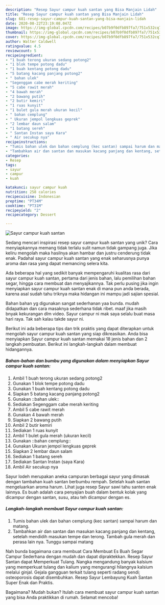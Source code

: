 ```yaml
---
description: "Resep Sayur campur kuah santan yang Bisa Manjain Lidah"
title: "Resep Sayur campur kuah santan yang Bisa Manjain Lidah"
slug: 681-resep-sayur-campur-kuah-santan-yang-bisa-manjain-lidah
date: 2020-08-22T23:19:08.047Z
image: https://img-global.cpcdn.com/recipes/b07b9f0dfb897fa7/751x532cq70/sayur-campur-kuah-santan-foto-resep-utama.jpg
thumbnail: https://img-global.cpcdn.com/recipes/b07b9f0dfb897fa7/751x532cq70/sayur-campur-kuah-santan-foto-resep-utama.jpg
cover: https://img-global.cpcdn.com/recipes/b07b9f0dfb897fa7/751x532cq70/sayur-campur-kuah-santan-foto-resep-utama.jpg
author: Walter Caldwell
ratingvalue: 4.5
reviewcount: 5
recipeingredient:
- "1 buah terong ukuran sedang potong2"
- "1 blok tempe potong dadu"
- "1 buah kentang potong dadu"
- "5 batang kacang panjang potong2"
- " bahan ulek"
- "Segenggam cabe merah keriting"
- "5 cabe rawit merah"
- "4 bawah merah"
- "2 bawang putih"
- "2 butir kemiri"
- "1 ruas kunyit"
- "1 bulet gula merah ukuran kecil"
- " bahan cemplung"
- " Ukuran jempol lengkuas geprek"
- "2 lembar daun salam"
- "1 batang sereh"
- " Santan Instan saya Kara"
- " Air secukup nya"
recipeinstructions:
- "Tumis bahan ulek dan bahan cemplung (kec santan) sampai harum dan matang."
- "Tambahkan air dan santan dan masukan kacang panjang dan kentang, setelah mendidih masukan tempe dan terong. Tambah gula merah dan perasa lain nya. Tunggu sampai matang"
categories:
- Resep
tags:
- sayur
- campur
- kuah

katakunci: sayur campur kuah 
nutrition: 258 calories
recipecuisine: Indonesian
preptime: "PT34M"
cooktime: "PT31M"
recipeyield: "2"
recipecategory: Dessert

---
```



![Sayur campur kuah santan](https://img-global.cpcdn.com/recipes/b07b9f0dfb897fa7/751x532cq70/sayur-campur-kuah-santan-foto-resep-utama.jpg)

Sedang mencari inspirasi resep sayur campur kuah santan yang unik? Cara menyiapkannya memang tidak terlalu sulit namun tidak gampang juga. Jika keliru mengolah maka hasilnya akan hambar dan justru cenderung tidak enak. Padahal sayur campur kuah santan yang enak seharusnya punya aroma dan rasa yang dapat memancing selera kita.

Ada beberapa hal yang sedikit banyak mempengaruhi kualitas rasa dari sayur campur kuah santan, pertama dari jenis bahan, lalu pemilihan bahan segar, hingga cara membuat dan menyajikannya. Tak perlu pusing jika ingin menyiapkan sayur campur kuah santan enak di mana pun anda berada, karena asal sudah tahu triknya maka hidangan ini mampu jadi sajian spesial.

Bahan bahan yg digunakan sangat sederhanan yaa bunda. mudah didapatkan dan cara masaknya sederhana tidak ribet. maaf jika masih bnyak kekurangan dlm video. Sayur campur ni mak saya selalu buat masa hari raya. Tak sah kalau takde sayur ni.


Berikut ini ada beberapa tips dan trik praktis yang dapat diterapkan untuk mengolah sayur campur kuah santan yang siap dikreasikan. Anda bisa menyiapkan Sayur campur kuah santan memakai 18 jenis bahan dan 2 langkah pembuatan. Berikut ini langkah-langkah dalam membuat hidangannya.

<!--inarticleads1-->

##### Bahan-bahan dan bumbu yang digunakan dalam menyiapkan Sayur campur kuah santan:

1. Ambil 1 buah terong ukuran sedang potong2
1. Gunakan 1 blok tempe potong dadu
1. Gunakan 1 buah kentang potong dadu
1. Siapkan 5 batang kacang panjang potong2
1. Gunakan  ::bahan ulek::
1. Sediakan Segenggam cabe merah keriting
1. Ambil 5 cabe rawit merah
1. Gunakan 4 bawah merah
1. Siapkan 2 bawang putih
1. Ambil 2 butir kemiri
1. Sediakan 1 ruas kunyit
1. Ambil 1 bulet gula merah (ukuran kecil)
1. Gunakan  ::bahan cemplung::
1. Gunakan  Ukuran jempol lengkuas geprek
1. Siapkan 2 lembar daun salam
1. Sediakan 1 batang sereh
1. Sediakan  Santan Instan (saya Kara)
1. Ambil  Air secukup nya


Sayur lodeh merupakan aneka campuran berbagai sayur yang dimasak dengan tambahan kuah santan berbumbu rempah. Setelah kuah santan mengeluarkan aroma harum. Lihat juga resep Sayur sawi tahu santen enak lainnya. Es buah adalah cara penyajian buah dalam bentuk kolak yang dicampur dengan santan, susu, atau teh dicampur dengan es. 

<!--inarticleads2-->

##### Langkah-langkah membuat Sayur campur kuah santan:

1. Tumis bahan ulek dan bahan cemplung (kec santan) sampai harum dan matang.
1. Tambahkan air dan santan dan masukan kacang panjang dan kentang, setelah mendidih masukan tempe dan terong. Tambah gula merah dan perasa lain nya. Tunggu sampai matang


Nah bunda bagaimana cara membuat Cara Membuat Es Buah Segar Campur Sederhana dengan mudah dan dapat dipraktekkan. Resep Sayur Santan dapat Memperkuat Tulang. Nangka mengandung banyak kalsium yang memperkuat tulang dan kalium yang mengurangi hilangnya kalsium melalui ginjal. Gejala gangguan terkait tulang seperti radang sendi; osteoporosis dapat disembuhkan. Resep Sayur Lembayung Kuah Santan Super Enak dan Praktis. 

Bagaimana? Mudah bukan? Itulah cara membuat sayur campur kuah santan yang bisa Anda praktikkan di rumah. Selamat mencoba!
